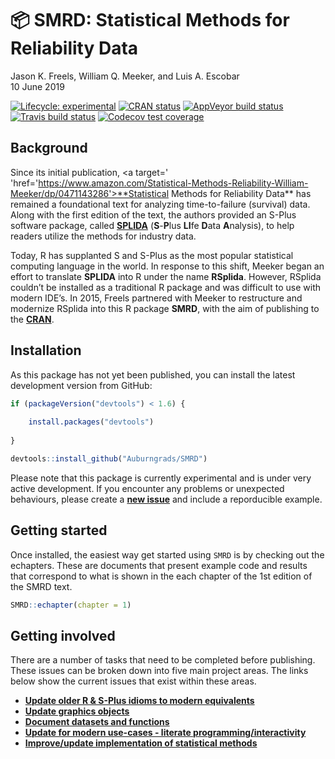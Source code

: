 :package: SMRD: Statistical Methods for Reliability Data
================
Jason K. Freels, William Q. Meeker, and Luis A. Escobar
<br/>10 June 2019

[![Lifecycle:
experimental](https://img.shields.io/badge/lifecycle-experimental-orange.svg)](https://www.tidyverse.org/lifecycle/#experimental)
[![CRAN
status](https://www.r-pkg.org/badges/version/SMRD)](https://cran.r-project.org/package=SMRD)
[![AppVeyor build
status](https://ci.appveyor.com/api/projects/status/github/Auburngrads/SMRD?branch=master&svg=true)](https://ci.appveyor.com/project/Auburngrads/SMRD)
[![Travis build
status](https://travis-ci.org/Auburngrads/SMRD.svg?branch=master)](https://travis-ci.org/Auburngrads/SMRD)
[![Codecov test
coverage](https://codecov.io/gh/Auburngrads/SMRD/branch/master/graph/badge.svg)](https://codecov.io/gh/Auburngrads/SMRD?branch=master)

## Background

Since its initial publication,
<a target=' 'href='https://www.amazon.com/Statistical-Methods-Reliability-William-Meeker/dp/0471143286'>**Statistical
Methods for Reliability Data**</a> has remained a foundational text for
analyzing time-to-failure (survival) data. Along with the first edition
of the text, the authors provided an S-Plus software package, called
[**SPLIDA**](http://www.public.iastate.edu/~splida/') (**S**-**P**lus
**LI**fe **D**ata **A**nalysis), to help readers utilize the methods for
industry data.

Today, R has supplanted S and S-Plus as the most popular statistical
computing language in the world. In response to this shift, Meeker began
an effort to translate **SPLIDA** into R under the name **RSplida**.
However, RSplida couldn’t be installed as a traditional R package and
was difficult to use with modern IDE’s. In 2015, Freels partnered with
Meeker to restructure and modernize RSplida into this R package
**SMRD**, with the aim of publishing to the
<a target="" href="https://cran.r-project.org">**CRAN**</a>.

## Installation

As this package has not yet been published, you can install the latest
development version from GitHub:

``` r
if (packageVersion("devtools") < 1.6) {
  
    install.packages("devtools")
  
}

devtools::install_github("Auburngrads/SMRD")
```

Please note that this package is currently experimental and is under
very active development. If you encounter any problems or unexpected
behaviours, please create a
<a target="" href="https://github.com/Auburngrads/SMRD/issues">**new
issue**</a> and include a reporducible example.

## Getting started

Once installed, the easiest way get started using `SMRD` is by checking
out the echapters. These are documents that present example code and
results that correspond to what is shown in the each chapter of the 1st
edition of the SMRD text.

``` r
SMRD::echapter(chapter = 1)
```

## Getting involved

There are a number of tasks that need to be completed before publishing.
These issues can be broken down into five main project areas. The links
below show the current issues that exist within these areas.

  - <a target="" href="https://github.com/Auburngrads/SMRD/projects/1">**Update
    older R & S-Plus idioms to modern equivalents**</a>
  - <a target="" href="https://github.com/Auburngrads/SMRD/projects/3">**Update
    graphics objects**</a>
  - <a target="" href="https://github.com/Auburngrads/SMRD/projects/4">**Document
    datasets and functions**</a>
  - <a target="" href="https://github.com/Auburngrads/SMRD/projects/2">**Update
    for modern use-cases - literate programming/interactivity**</a>
  - <a target="" href="https://github.com/Auburngrads/SMRD/projects/5">**Improve/update
    implementation of statistical methods**</a>
